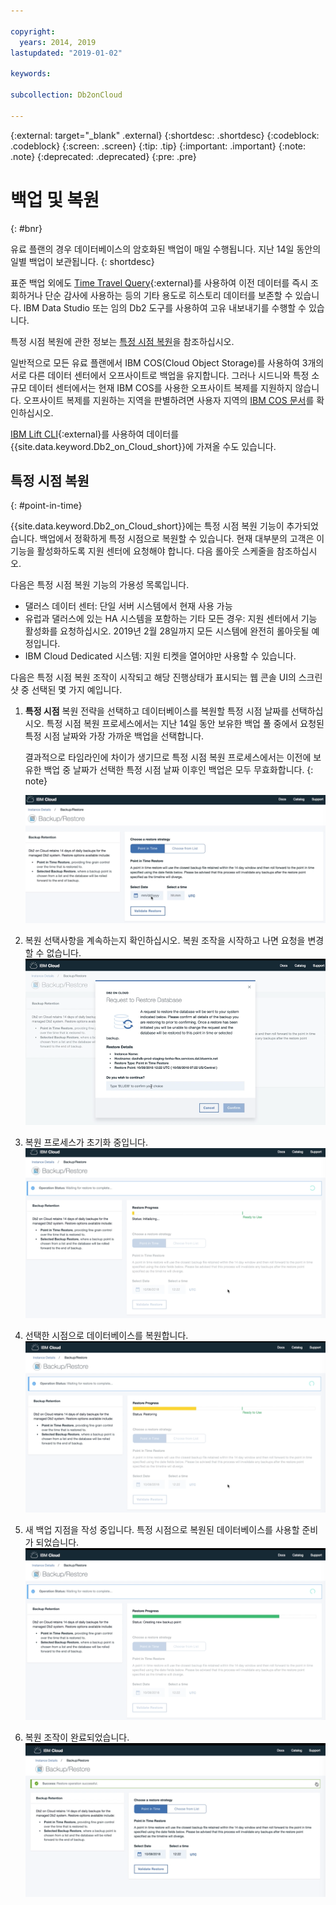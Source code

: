 ```yaml
---

copyright:
  years: 2014, 2019
lastupdated: "2019-01-02"

keywords: 

subcollection: Db2onCloud

---
```


<!-- Attribute definitions --> 
{:external: target="_blank" .external}
{:shortdesc: .shortdesc}
{:codeblock: .codeblock}
{:screen: .screen}
{:tip: .tip}
{:important: .important}
{:note: .note}
{:deprecated: .deprecated}
{:pre: .pre}

# 백업 및 복원
{: #bnr}

유료 플랜의 경우 데이터베이스의 암호화된 백업이 매일 수행됩니다. 지난 14일 동안의 일별 백업이 보관됩니다.
{: shortdesc}

표준 백업 외에도 [Time Travel Query](https://developer.ibm.com/answers/questions/426878/how-do-i-use-time-travel-query-in-db2-or-db2-on-cl.html){:external}를 사용하여 이전 데이터를 즉시 조회하거나 단순 감사에 사용하는 등의 기타 용도로 히스토리 데이터를 보존할 수 있습니다. IBM Data Studio 또는 임의 Db2 도구를 사용하여 고유 내보내기를 수행할 수 있습니다.
 
특정 시점 복원에 관한 정보는 [특정 시점 복원](#point-in-time)을 참조하십시오.

일반적으로 모든 유료 플랜에서 IBM COS(Cloud Object Storage)를 사용하여 3개의 서로 다른 데이터 센터에서 오프사이트로 백업을 유지합니다. 그러나 시드니와 특정 소규모 데이터 센터에서는 현재 IBM COS를 사용한 오프사이트 복제를 지원하지 않습니다. 오프사이트 복제를 지원하는 지역을 판별하려면 사용자 지역의 [IBM COS 문서](/docs/services/cloud-object-storage/basics?topic=cloud-object-storage-endpoints#endpoints)를 확인하십시오.

[IBM Lift CLI](https://www.lift-cli.cloud.ibm.com/){:external}를 사용하여 데이터를 {{site.data.keyword.Db2_on_Cloud_short}}에 가져올 수도 있습니다.

## 특정 시점 복원
{: #point-in-time}

{{site.data.keyword.Db2_on_Cloud_short}}에는 특정 시점 복원 기능이 추가되었습니다. 백업에서 정확하게 특정 시점으로 복원할 수 있습니다. 현재 대부분의 고객은 이 기능을 활성화하도록 지원 센터에 요청해야 합니다. 다음 롤아웃 스케줄을 참조하십시오.

다음은 특정 시점 복원 기능의 가용성 목록입니다.
- 댈러스 데이터 센터: 단일 서버 시스템에서 현재 사용 가능
- 유럽과 댈러스에 있는 HA 시스템을 포함하는 기타 모든 경우: 지원 센터에서 기능 활성화를 요청하십시오. 2019년 2월 28일까지 모든 시스템에 완전히 롤아웃될 예정입니다.
- IBM Cloud Dedicated 시스템: 지원 티켓을 열어야만 사용할 수 있습니다.

다음은 특정 시점 복원 조작이 시작되고 해당 진행상태가 표시되는 웹 콘솔 UI의 스크린샷 중 선택된 몇 가지 예입니다.

1. **특정 시점** 복원 전략을 선택하고 데이터베이스를 복원할 특정 시점 날짜를 선택하십시오. 특정 시점 복원 프로세스에서는 지난 14일 동안 보유한 백업 풀 중에서 요청된 특정 시점 날짜와 가장 가까운 백업을 선택합니다. 

   결과적으로 타임라인에 차이가 생기므로 특정 시점 복원 프로세스에서는 이전에 보유한 백업 중 날짜가 선택한 특정 시점 날짜 이후인 백업은 모두 무효화합니다.
   {: note}

   ![강조표시된 특정 시점 복원 전략 선택사항 보기](images/pit_restore_1.png "백업 및 복원 콘솔 페이지")

2. 복원 선택사항을 계속하는지 확인하십시오. 복원 조작을 시작하고 나면 요청을 변경할 수 없습니다.  
![특정 시점 복원 확인 대화 상자 보기](images/pit_restore_2.png "확인 대화 상자")

3. 복원 프로세스가 초기화 중입니다.
![특정 시점 복원 초기화 보기](images/pit_restore_3.png "특정 시점 복원 초기화")

4. 선택한 시점으로 데이터베이스를 복원합니다.
![특정 시점 복원의 진행상태 보기](images/pit_restore_4.png "복원 진행상태")

5. 새 백업 지점을 작성 중입니다. 특정 시점으로 복원된 데이터베이스를 사용할 준비가 되었습니다.
![백업 지점 작성 보기](images/pit_restore_5.png "백업 지점 작성")

6. 복원 조작이 완료되었습니다.
![성공적인 복원 완료 보기](images/pit_restore_6.png "성공적인 완료")

